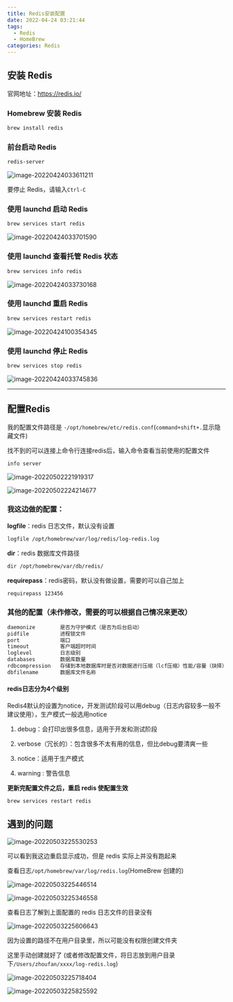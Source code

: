 ```yaml
---
title: Redis安装配置
date: 2022-04-24 03:21:44
tags:  
  - Redis
  - HomeBrew
categories: Redis
---
```


## 安装 Redis

官网地址：https://redis.io/

### Homebrew 安装 Redis

```bash
brew install redis
```

### 前台启动 Redis

```bash
redis-server
```

![image-20220424033611211](https://raw.githubusercontent.com/HeroZhouFan/uPic/master/uPic/202204243611S7aBLF.png)

要停止 Redis，请输入`Ctrl-C`

### 使用 launchd 启动 Redis

```bash
brew services start redis
```

![image-20220424033701590](https://raw.githubusercontent.com/HeroZhouFan/uPic/master/uPic/202204243701bbqT0O.png)

### 使用 launchd 查看托管 Redis 状态

```bash
brew services info redis
```

![image-20220424033730168](https://raw.githubusercontent.com/HeroZhouFan/uPic/master/uPic/2022042437306tFkG3.png)

### 使用 launchd 重启 Redis

```bash
brew services restart redis
```

![image-20220424100354345](https://raw.githubusercontent.com/HeroZhouFan/uPic/master/uPic/202204240354HrCHS4.png)

### 使用 launchd 停止 Redis

```bash
brew services stop redis
```

![image-20220424033745836](https://raw.githubusercontent.com/HeroZhouFan/uPic/master/uPic/2022042437458TbA6P.png)

---

## 配置Redis

我的配置文件路径是 `·/opt/homebrew/etc/redis.conf`(`command+shift+.`显示隐藏文件)

找不到的可以连接上命令行连接redis后，输入命令查看当前使用的配置文件

```bash
info server
```

![image-20220502221919317](../../../Library/Application%20Support/typora-user-images/image-20220502221919317.png)

![image-20220502224214677](../../../Library/Application%20Support/typora-user-images/image-20220502224214677.png)

### 我这边做的配置：

**logfile**：redis 日志文件，默认没有设置

```tex
logfile /opt/homebrew/var/log/redis/log-redis.log
```

**dir**：redis 数据库文件路径

```tex
dir /opt/homebrew/var/db/redis/
```

**requirepass**：redis密码，默认没有做设置，需要的可以自己加上

```tex
requirepass 123456
```

### 其他的配置（未作修改，需要的可以根据自己情况来更改）

```tex
daemonize        是否为守护模式（是否为后台启动）
pidfile          进程锁文件
port             端口
timeout          客户端超时时间
loglevel         日志级别
databases        数据库数量 
rdbcompression   存储到本地数据库时是否对数据进行压缩（lcf压缩）性能/容量（抉择）
dbfilename       数据库文件名称
```

#### redis日志分为4个级别

Redis4默认的设置为notice，开发测试阶段可以用debug（日志内容较多一般不建议使用），生产模式一般选用notice

1. debug：会打印出很多信息，适用于开发和测试阶段

2. verbose（冗长的）：包含很多不太有用的信息，但比debug要清爽一些

3. notice：适用于生产模式

4. warning : 警告信息

**更新完配置文件之后，重启 redis 使配置生效**

```bash
brew services restart redis
```

## 遇到的问题

![image-20220503225530253](https://raw.githubusercontent.com/HeroZhouFan/uPic/master/uPic/20220503225530x6qK7G.png)

可以看到我这边重启显示成功，但是 redis 实际上并没有跑起来

查看日志`/opt/homebrew/var/log/redis.log`(HomeBrew 创建的)

![image-20220503225446514](https://raw.githubusercontent.com/HeroZhouFan/uPic/master/uPic/20220503225446jwZwbg.png)

![image-20220503225346558](https://raw.githubusercontent.com/HeroZhouFan/uPic/master/uPic/20220503225346dhr9DN.png)

查看日志了解到上面配置的 redis 日志文件的目录没有

![image-20220503225606643](https://raw.githubusercontent.com/HeroZhouFan/uPic/master/uPic/20220503225606BtVA3Q.png)

因为设置的路径不在用户目录里，所以可能没有权限创建文件夹

这里手动创建就好了 (或者修改配置文件，将日志放到用户目录下`/Users/zhoufan/xxxx/log-redis.log`)

![image-20220503225718404](https://raw.githubusercontent.com/HeroZhouFan/uPic/master/uPic/20220503225718JGXivI.png)

![image-20220503225825592](https://raw.githubusercontent.com/HeroZhouFan/uPic/master/uPic/20220503225825LakrQh.png)
